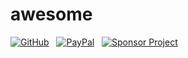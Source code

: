 # awesome

[![GitHub](https://srv-cdn.himpfen.io/badges/github/github-flat.svg)](https://clicksrv.net/3L) &nbsp; [![PayPal](https://srv-cdn.himpfen.io/badges/buymeacoffee/buymeacoffee-flat.svg)](https://clicksrv.net/3M) &nbsp; [![Sponsor Project](https://srv-cdn.himpfen.io/badges/sponsor-project/sponsor-project-flat.svg)](https://clicksrv.net/9t)
